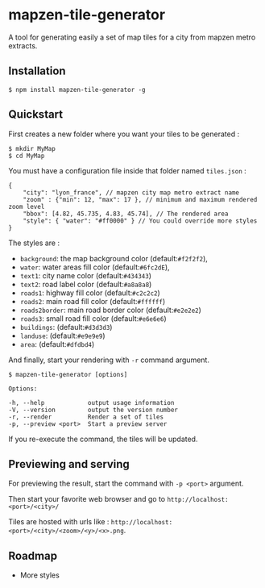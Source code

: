 # mapzen-tile-generator

A tool for generating easily a set of map tiles for a city from mapzen metro extracts.

## Installation

	$ npm install mapzen-tile-generator -g

## Quickstart

First creates a new folder where you want your tiles to be generated :

    $ mkdir MyMap
    $ cd MyMap

You must have a configuration file inside that folder named `tiles.json` :

    {
        "city": "lyon_france", // mapzen city map metro extract name
        "zoom" : {"min": 12, "max": 17 }, // minimum and maximum rendered zoom level
        "bbox": [4.82, 45.735, 4.83, 45.74], // The rendered area
        "style": { "water": "#ff0000" } // You could override more styles
    }

The styles are :

- `background`: the map background color (default:`#f2f2f2`),
- `water`: water areas fill color (default:`#6fc2dE`),
- `text1`: city name color (default:`#434343`)
- `text2`: road label color (default:`#a8a8a8`)
- `roads1`: highway fill color (default:`#c2c2c2`)
- `roads2`: main road fill color (default:`#ffffff`)
- `roads2border`: main road border color (default:`#e2e2e2`)
- `roads3`: small road fill color (default:`#e6e6e6`)
- `buildings`: (default:`#d3d3d3`)
- `landuse`: (default:`#e9e9e9`)
- `area`: (default:`#dfdbd4`)

And finally, start your rendering with `-r` command argument.

    $ mapzen-tile-generator [options]

    Options:

    -h, --help            output usage information
    -V, --version         output the version number
    -r, --render          Render a set of tiles 
    -p, --preview <port>  Start a preview server

If you re-execute the command, the tiles will be updated.

## Previewing and serving

For previewing the result, start the command with `-p <port>` argument.

Then start your favorite web browser and go to `http://localhost:<port>/<city>/`

Tiles are hosted with urls like : `http://localhost:<port>/<city>/<zoom>/<y>/<x>.png`.

## Roadmap

* More styles